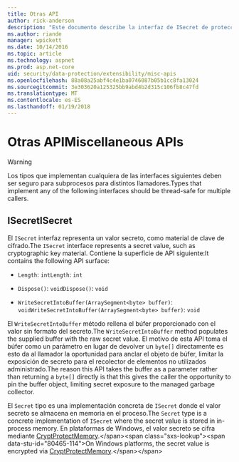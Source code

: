 ```yaml
---
title: Otras API
author: rick-anderson
description: "Este documento describe la interfaz de ISecret de protección de datos de ASP.NET Core."
ms.author: riande
manager: wpickett
ms.date: 10/14/2016
ms.topic: article
ms.technology: aspnet
ms.prod: asp.net-core
uid: security/data-protection/extensibility/misc-apis
ms.openlocfilehash: 88a08a25abf4c4e1ba0746087b05b1cc8fa13024
ms.sourcegitcommit: 3e303620a125325bb9abd4b2d315c106fb8c47fd
ms.translationtype: MT
ms.contentlocale: es-ES
ms.lasthandoff: 01/19/2018
---
```

# <a name="miscellaneous-apis"></a><span data-ttu-id="80465-103">Otras API</span><span class="sxs-lookup"><span data-stu-id="80465-103">Miscellaneous APIs</span></span>

<a name="data-protection-extensibility-mics-apis"></a>

>[!WARNING]
> <span data-ttu-id="80465-104">Los tipos que implementan cualquiera de las interfaces siguientes deben ser seguro para subprocesos para distintos llamadores.</span><span class="sxs-lookup"><span data-stu-id="80465-104">Types that implement any of the following interfaces should be thread-safe for multiple callers.</span></span>

## <a name="isecret"></a><span data-ttu-id="80465-105">ISecret</span><span class="sxs-lookup"><span data-stu-id="80465-105">ISecret</span></span>

<span data-ttu-id="80465-106">El `ISecret` interfaz representa un valor secreto, como material de clave de cifrado.</span><span class="sxs-lookup"><span data-stu-id="80465-106">The `ISecret` interface represents a secret value, such as cryptographic key material.</span></span> <span data-ttu-id="80465-107">Contiene la superficie de API siguiente:</span><span class="sxs-lookup"><span data-stu-id="80465-107">It contains the following API surface:</span></span>

* <span data-ttu-id="80465-108">`Length`: `int`</span><span class="sxs-lookup"><span data-stu-id="80465-108">`Length`: `int`</span></span>

* <span data-ttu-id="80465-109">`Dispose()`: `void`</span><span class="sxs-lookup"><span data-stu-id="80465-109">`Dispose()`: `void`</span></span>

* <span data-ttu-id="80465-110">`WriteSecretIntoBuffer(ArraySegment<byte> buffer)`: `void`</span><span class="sxs-lookup"><span data-stu-id="80465-110">`WriteSecretIntoBuffer(ArraySegment<byte> buffer)`: `void`</span></span>

<span data-ttu-id="80465-111">El `WriteSecretIntoBuffer` método rellena el búfer proporcionado con el valor sin formato del secreto.</span><span class="sxs-lookup"><span data-stu-id="80465-111">The `WriteSecretIntoBuffer` method populates the supplied buffer with the raw secret value.</span></span> <span data-ttu-id="80465-112">El motivo de esta API toma el búfer como un parámetro en lugar de devolver un `byte[]` directamente es esto da al llamador la oportunidad para anclar el objeto de búfer, limitar la exposición de secreto para el recolector de elementos no utilizados administrado.</span><span class="sxs-lookup"><span data-stu-id="80465-112">The reason this API takes the buffer as a parameter rather than returning a `byte[]` directly is that this gives the caller the opportunity to pin the buffer object, limiting secret exposure to the managed garbage collector.</span></span>

<span data-ttu-id="80465-113">El `Secret` tipo es una implementación concreta de `ISecret` donde el valor secreto se almacena en memoria en el proceso.</span><span class="sxs-lookup"><span data-stu-id="80465-113">The `Secret` type is a concrete implementation of `ISecret` where the secret value is stored in in-process memory.</span></span> <span data-ttu-id="80465-114">En plataformas de Windows, el valor secreto se cifra mediante [CryptProtectMemory](https://msdn.microsoft.com/library/windows/desktop/aa380262(v=vs.85).aspx).</span><span class="sxs-lookup"><span data-stu-id="80465-114">On Windows platforms, the secret value is encrypted via [CryptProtectMemory](https://msdn.microsoft.com/library/windows/desktop/aa380262(v=vs.85).aspx).</span></span>
